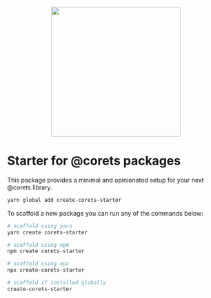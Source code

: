 <p align="center"><a href="https://corets.github.io/corets"><img src="https://raw.githubusercontent.com/corets/corets/master/public/assets/logo-text.svg" width="300"/></a></p>

# Starter for @corets packages

This package provides a minimal and opinionated setup for your next @corets library.

```sh
yarn global add create-corets-starter
```

To scaffold a new package you can run any of the commands below:

```sh
# scaffold using yarn
yarn create corets-starter

# scaffold using npm
npm create corets-starter

# scaffold using npx
npx create-corets-starter

# scaffold if installed globally
create-corets-starter
```
